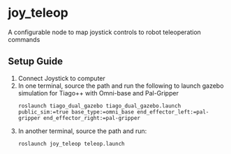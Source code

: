 joy_teleop
==========

A configurable node to map joystick controls to robot teleoperation commands

## Setup Guide

1. Connect Joystick to computer
2. In one terminal, source the path and run the following to launch gazebo simulation for Tiago++ with Omni-base and Pal-Gripper
    ```
    roslaunch tiago_dual_gazebo tiago_dual_gazebo.launch public_sim:=true base_type:=omni_base end_effector_left:=pal-gripper end_effector_right:=pal-gripper
    ```
3. In another terminal, source the path and run:
    ```
    roslaunch joy_teleop teleop.launch
    ```
